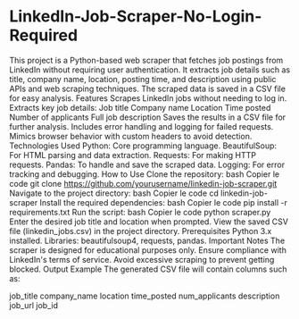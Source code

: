 # LinkedIn-Job-Scraper-No-Login-Required
This project is a Python-based web scraper that fetches job postings from LinkedIn without requiring user authentication. It extracts job details such as title, company name, location, posting time, and description using public APIs and web scraping techniques. The scraped data is saved in a CSV file for easy analysis.
Features
Scrapes LinkedIn jobs without needing to log in.
Extracts key job details:
Job title
Company name
Location
Time posted
Number of applicants
Full job description
Saves the results in a CSV file for further analysis.
Includes error handling and logging for failed requests.
Mimics browser behavior with custom headers to avoid detection.
Technologies Used
Python: Core programming language.
BeautifulSoup: For HTML parsing and data extraction.
Requests: For making HTTP requests.
Pandas: To handle and save the scraped data.
Logging: For error tracking and debugging.
How to Use
Clone the repository:
bash
Copier le code
git clone https://github.com/yourusername/linkedin-job-scraper.git
Navigate to the project directory:
bash
Copier le code
cd linkedin-job-scraper
Install the required dependencies:
bash
Copier le code
pip install -r requirements.txt
Run the script:
bash
Copier le code
python scraper.py
Enter the desired job title and location when prompted.
View the saved CSV file (linkedin_jobs.csv) in the project directory.
Prerequisites
Python 3.x installed.
Libraries: beautifulsoup4, requests, pandas.
Important Notes
The scraper is designed for educational purposes only. Ensure compliance with LinkedIn's terms of service.
Avoid excessive scraping to prevent getting blocked.
Output Example
The generated CSV file will contain columns such as:

job_title
company_name
location
time_posted
num_applicants
description
job_url
job_id
